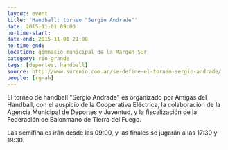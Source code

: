 ```yaml
---
layout: event 
title: 'Handball: torneo "Sergio Andrade"'
date: 2015-11-01 09:00
no-time-start: 
date-end: 2015-11-01 21:00
no-time-end: 
location: gimnasio municipal de la Margen Sur
category: rio-grande
tags: [deportes, handball]
source: http://www.surenio.com.ar/se-define-el-torneo-sergio-andrade/
people: [rg-ah]
---
```


El torneo de handball "Sergio Andrade" es organizado por Amigas del Handball, con el auspicio de la Cooperativa Eléctrica, la colaboración de la Agencia Municipal de Deportes y Juventud, y la fiscalización de la Federación de Balonmano de Tierra del Fuego. 

Las semifinales irán desde las 09:00, y las finales se jugarán a las 17:30 y 19:30. 
